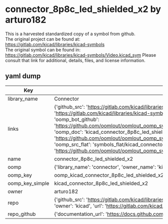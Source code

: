 # connector_8p8c_led_shielded_x2 by arturo182  
This is a harvested standardized copy of a symbol from github.  
The original project can be found at:  
https://gitlab.com/kicad/libraries/kicad-symbols  
The original symbol can be found in:
https://gitlab.com/kicad/libraries/kicad-symbols/Video.kicad_sym
Please consult that link for additional, details, files, and license information.  
## yaml dump  
| Key | Value |  
| --- | --- |  
| library_name | Connector |  
| links | {'github_src': 'https://gitlab.com/kicad/libraries/kicad-symbols/Video.kicad_sym', 'github_src_repo': 'https://gitlab.com/kicad/libraries/kicad-symbols', 'oomp_bot': 'kicad_connector_8p8c_led_shielded_x2/working', 'oomp_bot_github': 'https://github.com/oomlout/oomlout_oomp_symbol_bot/tree/main/kicad_connector_8p8c_led_shielded_x2/working', 'oomp_doc': 'kicad_connector_8p8c_led_shielded_x2/working', 'oomp_doc_github': 'https://github.com/oomlout/oomlout_oomp_symbol_doc/tree/main/kicad_connector_8p8c_led_shielded_x2/working', 'oomp_src_flat': 'symbols_flat/kicad_connector_8p8c_led_shielded_x2/working', 'oomp_src_flat_github': 'https://github.com/oomlout/oomlout_oomp_symbol_src/tree/main/kicad_connector_8p8c_led_shielded_x2/working'} |  
| name | connector_8p8c_led_shielded_x2 |  
| oomp | {'library_name': 'connector', 'owner_name': 'kicad', 'symbol_name': 'connector_8p8c_led_shielded_x2'} |  
| oomp_key | oomp_kicad_connector_8p8c_led_shielded_x2 |  
| oomp_key_simple | kicad_connector_8p8c_led_shielded_x2 |  
| owner | arturo182 |  
| repo | {'github_src': 'https://gitlab.com/kicad/libraries/kicad-symbols/Video.kicad_sym', 'name': 'libraries/kicad-symbols', 'owner': 'kicad', 'url': 'https://gitlab.com/kicad/libraries/kicad-symbols'} |  
| repo_github | {'documentation_url': 'https://docs.github.com/rest/repos/repos#get-a-repository', 'message': 'Not Found'} |  


